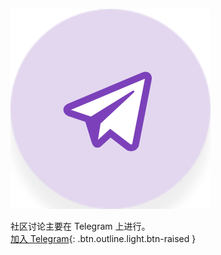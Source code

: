 ![Telegram](/assets/community/telegram.svg)

社区讨论主要在 Telegram 上进行。
<br>
[加入 Telegram](https://t.me/eosdacio){: .btn.outline.light.btn-raised }